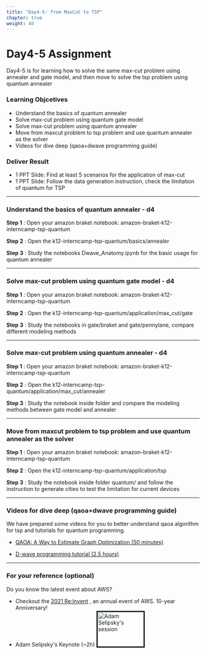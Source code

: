 ```yaml
---
title: "Day4-5: from MaxCut to TSP"
chapter: true
weight: 40
---
```


# Day4-5 Assignment

Day4-5 is for learning how to solve the same max-cut problem using annealer and gate model, and then move to solve the tsp problem using quantum annealer

### Learning Objcetives
- Understand the basics of quantum annealer
- Solve max-cut problem using quantum gate model
- Solve max-cut problem using quantum annealer
- Move from maxcut problem to tsp problem and use quantum annealer as the solver
- Videos for dive deep (qaoa+dwave programming guide)

### Deliver Result
- 1 PPT Slide: Find at least 5 scenarios for the application of max-cut 
- 1 PPT Slide: Follow the data generation instruction, check the limitation of quantum for TSP

---

### Understand the basics of quantum annealer - d4

**Step 1**  : Open your amazon braket notebook: amazon-braket-k12-interncamp-tsp-quantum

**Step 2**  : Open the k12-interncamp-tsp-quantum/basics/annealer

**Step 3**  : Study the notebooks Dwave_Anatomy.ipynb for the basic usage for quantum annealer

---

### Solve max-cut problem using quantum gate model - d4

**Step 1**  : Open your amazon braket notebook: amazon-braket-k12-interncamp-tsp-quantum

**Step 2**  : Open the k12-interncamp-tsp-quantum/application/max_cut/gate

**Step 3**  : Study the notebooks in gate/braket and gate/pennylane, compare different modeling methods

---

### Solve max-cut problem using quantum annealer - d4

**Step 1**  : Open your amazon braket notebook: amazon-braket-k12-interncamp-tsp-quantum

**Step 2**  : Open the k12-interncamp-tsp-quantum/application/max_cut/annealer

**Step 3**  : Study the notebook inside folder and compare the modeling methods between gate model and annealer

---

### Move from maxcut problem to tsp problem and use quantum annealer as the solver

**Step 1**  : Open your amazon braket notebook: amazon-braket-k12-interncamp-tsp-quantum

**Step 2**  : Open the k12-interncamp-tsp-quantum/application/tsp

**Step 3**  : Study the notebook inside folder quantum/ and follow the instruction to generate cities to test the limitation for current devices

---

### Videos for dive deep (qaoa+dwave programming guide)

We have prepared some videos for you to better understand qaoa algorithm for tsp and tutorials for quantum programming.

* [QAOA: A Way to Estimate Graph Optimization (50 minutes)](https://wx.mail.qq.com/ftn/download?func=3&key=cacbbe6582289946f8b8176566616461c04f4c6364616461101b0f07535701590d03145c5d04054c010200044958015601195a040057545853005f535c5952614c400c164a020b0c1865782a2541254162554045100e44244640500805150141724658150c412b11415d540c1e0010085a5a1708145570a09711f993ec18f71700e4cf70e5371b8c337ef6&code=549edada&k=cacbbe6582289946f8b8176566616461c04f4c6364616461101b0f07535701590d03145c5d04054c010200044958015601195a040057545853005f535c5952614c400c164a020b0c1865782a2541254162554045100e44244640500805150141724658150c412b11415d540c1e0010085a5a1708145570a09711f993ec18f71700e4cf70e5371b8c337ef6&fweb=1&cl=1)

* [D-wave programming tutorial (2.5 hours)](https://wx.mail.qq.com/ftn/download?func=3&key=cfcab434d52bc512fdb91734316238356666e11033623835151a095500075b56030d140306000d1804075d061e00085607185f505255595307045d500100043549410c471d0157581d644c555d164d5810654b5b541059585d5c575313364d415f4750555f427c1867544f5113334d5759414a1401520a041e58490027e1b34ccd1e25285c070f24a2fd0d7bb6057aae8c&code=05943b85&k=cfcab434d52bc512fdb91734316238356666e11033623835151a095500075b56030d140306000d1804075d061e00085607185f505255595307045d500100043549410c471d0157581d644c555d164d5810654b5b541059585d5c575313364d415f4750555f427c1867544f5113334d5759414a1401520a041e58490027e1b34ccd1e25285c070f24a2fd0d7bb6057aae8c&fweb=1&cl=1)

---
### For your reference (optional)
Do you know the latest event about AWS? 

* Checkout the [2021 Re:Invent](https://reinvent.awsevents.com/keynotes/?nc2=h_reik) , an annual event of AWS. 10-year Anniversary! 
* Adam Selipsky's Keynote (~2h)
<a href="http://www.youtube.com/watch?feature=player_embedded&v=WGA2P_oH5Xc
" target="_blank"><img src="http://img.youtube.com/vi/WGA2P_oH5Xc/0.jpg" 
alt="Adam Selipsky's session" width="120" height="90" border="3" /></a>
